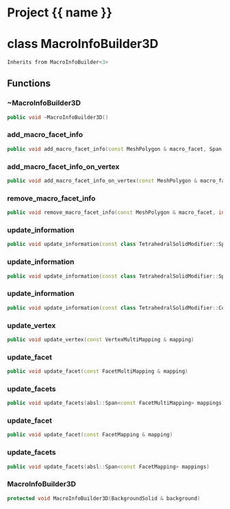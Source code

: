 <script setup>
import {useRoute} from 'vitepress'
const {path} = useRoute()
const tokens = path.split('/')
const words = tokens[2].split('-');
for (let i = 0; i < words.length; i++) {
    words[i] = words[i].charAt(0).toUpperCase() + words[i].slice(1);
    words[i] = words[i].replace('geode', 'Geode')
}
const name = words.join('-');
</script>
# Project {{ name }}

# class MacroInfoBuilder3D


```cpp
Inherits from MacroInfoBuilder<3>
```



## Functions

### ~MacroInfoBuilder3D

```cpp
public void ~MacroInfoBuilder3D()
```


### add_macro_facet_info

```cpp
public void add_macro_facet_info(const MeshPolygon & macro_facet, Span background_solid_facets_id)
```


### add_macro_facet_info_on_vertex

```cpp
public void add_macro_facet_info_on_vertex(const MeshPolygon & macro_facet, index_t background_solid_vertex_id)
```


### remove_macro_facet_info

```cpp
public void remove_macro_facet_info(const MeshPolygon & macro_facet, index_t background_solid_facet_id)
```


### update_information

```cpp
public void update_information(const class TetrahedralSolidModifier::SplitInfo & split_info)
```


### update_information

```cpp
public void update_information(const class TetrahedralSolidModifier::SplitEdgeInfo & split_info)
```


### update_information

```cpp
public void update_information(const class TetrahedralSolidModifier::CollapseEdgeInfo & collapse_info)
```


### update_vertex

```cpp
public void update_vertex(const VertexMultiMapping & mapping)
```


### update_facet

```cpp
public void update_facet(const FacetMultiMapping & mapping)
```


### update_facets

```cpp
public void update_facets(absl::Span<const FacetMultiMapping> mappings)
```


### update_facet

```cpp
public void update_facet(const FacetMapping & mapping)
```


### update_facets

```cpp
public void update_facets(absl::Span<const FacetMapping> mappings)
```


### MacroInfoBuilder3D

```cpp
protected void MacroInfoBuilder3D(BackgroundSolid & background)
```




